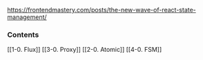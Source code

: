 

https://frontendmastery.com/posts/the-new-wave-of-react-state-management/
### Contents
[[1-0. Flux]]
[[3-0. Proxy]]
[[2-0. Atomic]]
[[4-0. FSM]]